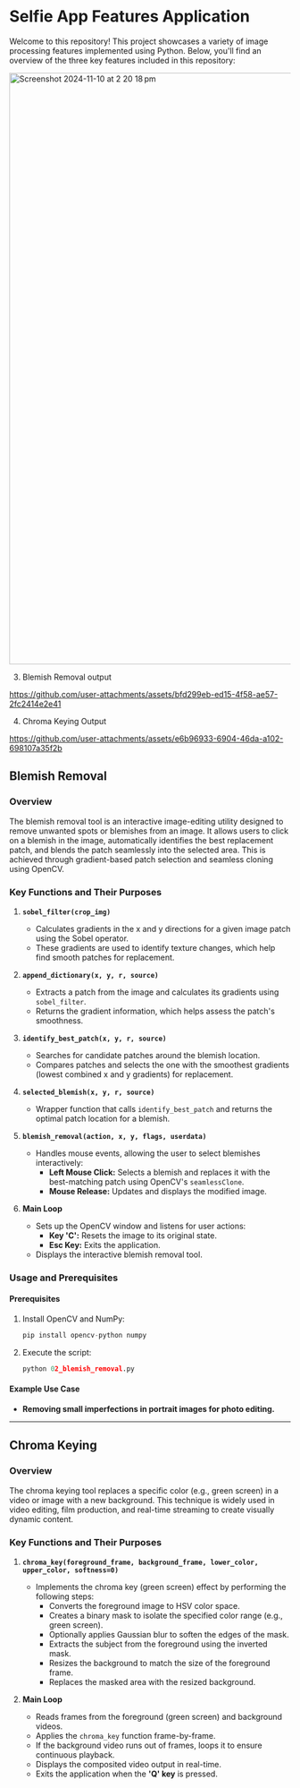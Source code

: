 # Selfie App Features Application
Welcome to this repository! This project showcases a variety of image processing features implemented using Python. Below, you'll find an overview of the three key features included in this repository:

   
<img width="1057" alt="Screenshot 2024-11-10 at 2 20 18 pm" src="https://github.com/user-attachments/assets/89457c95-003b-4b97-8fe9-f7c77a557195">

3. Blemish Removal output

https://github.com/user-attachments/assets/bfd299eb-ed15-4f58-ae57-2fc2414e2e41


4. Chroma Keying Output
   
https://github.com/user-attachments/assets/e6b96933-6904-46da-a102-698107a35f2b

## Blemish Removal

### Overview
The blemish removal tool is an interactive image-editing utility designed to remove unwanted spots or blemishes from an image. It allows users to click on a blemish in the image, automatically identifies the best replacement patch, and blends the patch seamlessly into the selected area. This is achieved through gradient-based patch selection and seamless cloning using OpenCV.


### Key Functions and Their Purposes
1. **`sobel_filter(crop_img)`**  
   - Calculates gradients in the x and y directions for a given image patch using the Sobel operator.  
   - These gradients are used to identify texture changes, which help find smooth patches for replacement.  

2. **`append_dictionary(x, y, r, source)`**  
   - Extracts a patch from the image and calculates its gradients using `sobel_filter`.  
   - Returns the gradient information, which helps assess the patch's smoothness.  

3. **`identify_best_patch(x, y, r, source)`**  
   - Searches for candidate patches around the blemish location.  
   - Compares patches and selects the one with the smoothest gradients (lowest combined x and y gradients) for replacement.  

4. **`selected_blemish(x, y, r, source)`**  
   - Wrapper function that calls `identify_best_patch` and returns the optimal patch location for a blemish.  

5. **`blemish_removal(action, x, y, flags, userdata)`**  
   - Handles mouse events, allowing the user to select blemishes interactively:  
     - **Left Mouse Click:** Selects a blemish and replaces it with the best-matching patch using OpenCV's `seamlessClone`.  
     - **Mouse Release:** Updates and displays the modified image.  

6. **Main Loop**  
   - Sets up the OpenCV window and listens for user actions:  
     - **Key 'C':** Resets the image to its original state.  
     - **Esc Key:** Exits the application.  
   - Displays the interactive blemish removal tool.

### Usage and Prerequisites
#### Prerequisites
1. Install OpenCV and NumPy:
   ```python
   pip install opencv-python numpy
   ```
2. Execute the script:
   ```python
   python 02_blemish_removal.py
   ```

#### Example Use Case
- **Removing small imperfections in portrait images for photo editing.**

---


##  Chroma Keying  

### Overview

The chroma keying tool replaces a specific color (e.g., green screen) in a video or image with a new background. This technique is widely used in video editing, film production, and real-time streaming to create visually dynamic content.

### Key Functions and Their Purposes  

1. **`chroma_key(foreground_frame, background_frame, lower_color, upper_color, softness=0)`**  
   - Implements the chroma key (green screen) effect by performing the following steps:  
     - Converts the foreground image to HSV color space.  
     - Creates a binary mask to isolate the specified color range (e.g., green screen).  
     - Optionally applies Gaussian blur to soften the edges of the mask.  
     - Extracts the subject from the foreground using the inverted mask.  
     - Resizes the background to match the size of the foreground frame.  
     - Replaces the masked area with the resized background.  

2. **Main Loop**  
   - Reads frames from the foreground (green screen) and background videos.  
   - Applies the `chroma_key` function frame-by-frame.  
   - If the background video runs out of frames, loops it to ensure continuous playback.  
   - Displays the composited video output in real-time.  
   - Exits the application when the **'Q' key** is pressed.
